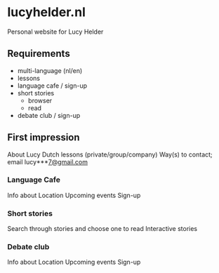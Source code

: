 # lucyhelder.nl
Personal website for Lucy Helder

## Requirements
- multi-language (nl/en)
- lessons
- language cafe / sign-up
- short stories
  - browser
  - read
- debate club / sign-up

## First impression
About Lucy
Dutch lessons (private/group/company)
Way(s) to contact; email lucy***7@gmail.com

### Language Cafe
Info about
Location
Upcoming events
Sign-up

### Short stories
Search through stories and choose one to read
Interactive stories

### Debate club
Info about
Location
Upcoming events
Sign-up
